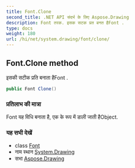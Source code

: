 ```yaml
---
title: Font.Clone
second_title: .NET API संदर्भ के लिए Aspose.Drawing
description: Font तरक. इसक सटक प्रत बनत हैFont .
type: docs
weight: 180
url: /hi/net/system.drawing/font/clone/
---
```

## Font.Clone method

इसकी सटीक प्रति बनाता हैFont .

```csharp
public Font Clone()
```

### प्रतिलाभ की मात्रा

Font यह विधि बनाता है, एक के रूप में डाली जाती हैObject.

### यह सभी देखें

* class [Font](../)
* नाम स्थान [System.Drawing](../../font/)
* सभा [Aspose.Drawing](../../../)


